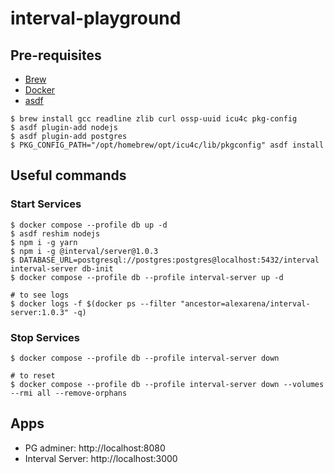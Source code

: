# interval-playground

## Pre-requisites

- [Brew](https://brew.sh/)
- [Docker](https://docs.docker.com/get-docker/)
- [asdf](https://asdf-vm.com/)

```shell
$ brew install gcc readline zlib curl ossp-uuid icu4c pkg-config
$ asdf plugin-add nodejs
$ asdf plugin-add postgres
$ PKG_CONFIG_PATH="/opt/homebrew/opt/icu4c/lib/pkgconfig" asdf install
```

## Useful commands

### Start Services
```shell
$ docker compose --profile db up -d
$ asdf reshim nodejs
$ npm i -g yarn
$ npm i -g @interval/server@1.0.3
$ DATABASE_URL=postgresql://postgres:postgres@localhost:5432/interval interval-server db-init
$ docker compose --profile db --profile interval-server up -d

# to see logs
$ docker logs -f $(docker ps --filter "ancestor=alexarena/interval-server:1.0.3" -q)
```

### Stop Services
```shell
$ docker compose --profile db --profile interval-server down

# to reset
$ docker compose --profile db --profile interval-server down --volumes --rmi all --remove-orphans
```

## Apps
- PG adminer: http://localhost:8080
- Interval Server: http://localhost:3000 
